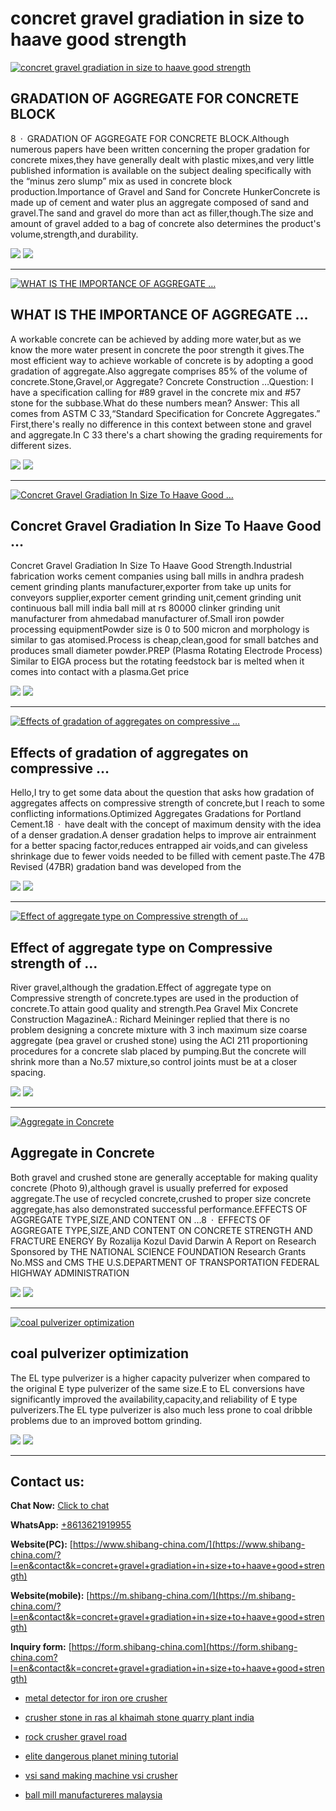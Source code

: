 # concret gravel gradiation in size to haave good strength

<a href="https://swt.shibang-china.com/?l=en&img&k=concret+gravel+gradiation+in+size+to+haave+good+strength" target="_blank">![concret gravel gradiation in size to haave good strength](http://static.shibang-china.com/all-800x300/1294.jpg)</a>

## GRADATION OF AGGREGATE FOR CONCRETE BLOCK
8&ensp;&#0183;&ensp;GRADATION OF AGGREGATE FOR CONCRETE BLOCK.Although numerous papers have been written concerning the proper gradation for concrete mixes,they have generally dealt with plastic mixes,and very little published information is available on the subject dealing specifically with the “minus zero slump” mix as used in concrete block production.Importance of Gravel and Sand for Concrete HunkerConcrete is made up of cement and water plus an aggregate composed of sand and gravel.The sand and gravel do more than act as filler,though.The size and amount of gravel added to a bag of concrete also determines the product's volume,strength,and durability.


<a href="https://whatsapp.shibangsoft.com/WhatsApp.php" target="_blank" title="WhatsApp">![](http://static.shibang-china.com/icon/whatsapp.png)</a> <a href="https://swt.shibang-china.com/?l=en&icon&k=concret+gravel+gradiation+in+size+to+haave+good+strength" target="_blank">![](http://static.shibang-china.com/icon/chat-en.png)</a>

---

<a href="https://swt.shibang-china.com/?l=en&img&k=concret+gravel+gradiation+in+size+to+haave+good+strength" target="_blank">![WHAT IS THE IMPORTANCE OF AGGREGATE …](http://static.shibang-china.com/all-800x300/1002.jpg)</a>

## WHAT IS THE IMPORTANCE OF AGGREGATE …
A workable concrete can be achieved by adding more water,but as we know the more water present in concrete the poor strength it gives.The most efficient way to achieve workable of concrete is by adopting a good gradation of aggregate.Also aggregate comprises 85% of the volume of concrete.Stone,Gravel,or Aggregate? Concrete Construction …Question: I have a specification calling for #89 gravel in the concrete mix and #57 stone for the subbase.What do these numbers mean? Answer: This all comes from ASTM C 33,“Standard Specification for Concrete Aggregates.” First,there's really no difference in this context between stone and gravel and aggregate.In C 33 there's a chart showing the grading requirements for different sizes.


<a href="https://whatsapp.shibangsoft.com/WhatsApp.php" target="_blank" title="WhatsApp">![](http://static.shibang-china.com/icon/whatsapp.png)</a> <a href="https://swt.shibang-china.com/?l=en&icon&k=concret+gravel+gradiation+in+size+to+haave+good+strength" target="_blank">![](http://static.shibang-china.com/icon/chat-en.png)</a>

---

<a href="https://swt.shibang-china.com/?l=en&img&k=concret+gravel+gradiation+in+size+to+haave+good+strength" target="_blank">![Concret Gravel Gradiation In Size To Haave Good …](http://static.shibang-china.com/all-800x300/685.jpg)</a>

## Concret Gravel Gradiation In Size To Haave Good …
Concret Gravel Gradiation In Size To Haave Good Strength.Industrial fabrication works cement companies using ball mills in andhra pradesh cement grinding plants manufacturer,exporter from take up units for conveyors supplier,exporter cement grinding unit,cement grinding unit continuous ball mill india ball mill at rs 80000 clinker grinding unit manufacturer from ahmedabad manufacturer of.Small iron powder processing equipmentPowder size is 0 to 500 micron and morphology is similar to gas atomised.Process is cheap,clean,good for small batches and produces small diameter powder.PREP (Plasma Rotating Electrode Process) Similar to EIGA process but the rotating feedstock bar is melted when it comes into contact with a plasma.Get price


<a href="https://whatsapp.shibangsoft.com/WhatsApp.php" target="_blank" title="WhatsApp">![](http://static.shibang-china.com/icon/whatsapp.png)</a> <a href="https://swt.shibang-china.com/?l=en&icon&k=concret+gravel+gradiation+in+size+to+haave+good+strength" target="_blank">![](http://static.shibang-china.com/icon/chat-en.png)</a>

---

<a href="https://swt.shibang-china.com/?l=en&img&k=concret+gravel+gradiation+in+size+to+haave+good+strength" target="_blank">![Effects of gradation of aggregates on compressive …](http://static.shibang-china.com/all-800x300/1140.jpg)</a>

## Effects of gradation of aggregates on compressive …
Hello,I try to get some data about the question that asks how gradation of aggregates affects on compressive strength of concrete,but I reach to some conflicting informations.Optimized Aggregates Gradations for Portland Cement.18&ensp;&#0183;&ensp;have dealt with the concept of maximum density with the idea of a denser gradation.A denser gradation helps to improve air entrainment for a better spacing factor,reduces entrapped air voids,and can giveless shrinkage due to fewer voids needed to be filled with cement paste.The 47B Revised (47BR) gradation band was developed from the


<a href="https://whatsapp.shibangsoft.com/WhatsApp.php" target="_blank" title="WhatsApp">![](http://static.shibang-china.com/icon/whatsapp.png)</a> <a href="https://swt.shibang-china.com/?l=en&icon&k=concret+gravel+gradiation+in+size+to+haave+good+strength" target="_blank">![](http://static.shibang-china.com/icon/chat-en.png)</a>

---

<a href="https://swt.shibang-china.com/?l=en&img&k=concret+gravel+gradiation+in+size+to+haave+good+strength" target="_blank">![Effect of aggregate type on Compressive strength of …](http://static.shibang-china.com/all-800x300/1248.jpg)</a>

## Effect of aggregate type on Compressive strength of …
River gravel,although the gradation.Effect of aggregate type on Compressive strength of concrete.types are used in the production of concrete.To attain good quality and strength.Pea Gravel Mix Concrete Construction MagazineA.: Richard Meininger replied that there is no problem designing a concrete mixture with 3 inch maximum size coarse aggregate (pea gravel or crushed stone) using the ACI 211 proportioning procedures for a concrete slab placed by pumping.But the concrete will shrink more than a No.57 mixture,so control joints must be at a closer spacing.


<a href="https://whatsapp.shibangsoft.com/WhatsApp.php" target="_blank" title="WhatsApp">![](http://static.shibang-china.com/icon/whatsapp.png)</a> <a href="https://swt.shibang-china.com/?l=en&icon&k=concret+gravel+gradiation+in+size+to+haave+good+strength" target="_blank">![](http://static.shibang-china.com/icon/chat-en.png)</a>

---

<a href="https://swt.shibang-china.com/?l=en&img&k=concret+gravel+gradiation+in+size+to+haave+good+strength" target="_blank">![Aggregate in Concrete](http://static.shibang-china.com/all-800x300/51.jpg)</a>

## Aggregate in Concrete
Both gravel and crushed stone are generally acceptable for making quality concrete (Photo 9),although gravel is usually preferred for exposed aggregate.The use of recycled concrete,crushed to proper size concrete aggregate,has also demonstrated successful performance.EFFECTS OF AGGREGATE TYPE,SIZE,AND CONTENT ON …8&ensp;&#0183;&ensp;EFFECTS OF AGGREGATE TYPE,SIZE,AND CONTENT ON CONCRETE STRENGTH AND FRACTURE ENERGY By Rozalija Kozul David Darwin A Report on Research Sponsored by THE NATIONAL SCIENCE FOUNDATION Research Grants No.MSS and CMS THE U.S.DEPARTMENT OF TRANSPORTATION FEDERAL HIGHWAY ADMINISTRATION


<a href="https://whatsapp.shibangsoft.com/WhatsApp.php" target="_blank" title="WhatsApp">![](http://static.shibang-china.com/icon/whatsapp.png)</a> <a href="https://swt.shibang-china.com/?l=en&icon&k=concret+gravel+gradiation+in+size+to+haave+good+strength" target="_blank">![](http://static.shibang-china.com/icon/chat-en.png)</a>

---

<a href="https://swt.shibang-china.com/?l=en&img&k=concret+gravel+gradiation+in+size+to+haave+good+strength" target="_blank">![coal pulverizer optimization](http://static.shibang-china.com/all-800x300/139.jpg)</a>

## coal pulverizer optimization
The EL type pulverizer is a higher capacity pulverizer when compared to the original E type pulverizer of the same size.E to EL conversions have significantly improved the availability,capacity,and reliability of E type pulverizers.The EL type pulverizer is also much less prone to coal dribble problems due to an improved bottom grinding.

<a href="https://whatsapp.shibangsoft.com/WhatsApp.php" target="_blank" title="WhatsApp">![](http://static.shibang-china.com/icon/whatsapp.png)</a> <a href="https://swt.shibang-china.com/?l=en&icon&k=concret+gravel+gradiation+in+size+to+haave+good+strength" target="_blank">![](http://static.shibang-china.com/icon/chat-en.png)</a>

---
## Contact us:

**Chat Now:** [Click to chat](https://swt.shibang-china.com?l=en&contact&k=concret+gravel+gradiation+in+size+to+haave+good+strength)

**WhatsApp:**  [+8613621919955](https://whatsapp.shibangsoft.com/WhatsApp.php)

**Website(PC):** [https://www.shibang-china.com/](https://www.shibang-china.com/?l=en&contact&k=concret+gravel+gradiation+in+size+to+haave+good+strength)

**Website(mobile):** [https://m.shibang-china.com/](https://m.shibang-china.com/?l=en&contact&k=concret+gravel+gradiation+in+size+to+haave+good+strength)

**Inquiry form:** [https://form.shibang-china.com](https://form.shibang-china.com?l=en&contact&k=concret+gravel+gradiation+in+size+to+haave+good+strength)

* [metal detector for iron ore crusher](../148/metal%20detector%20for%20iron%20ore%20crusher.md)

* [crusher stone in ras al khaimah stone quarry plant india](../147/crusher%20stone%20in%20ras%20al%20khaimah%20stone%20quarry%20plant%20india.md)

* [rock crusher gravel road](../144/rock%20crusher%20gravel%20road.md)

* [elite dangerous planet mining tutorial](../143/elite%20dangerous%20planet%20mining%20tutorial.md)

* [vsi sand making machine vsi crusher](../145/vsi%20sand%20making%20machine%20vsi%20crusher.md)

* [ball mill manufactureres malaysia](../145/ball%20mill%20manufactureres%20malaysia.md)